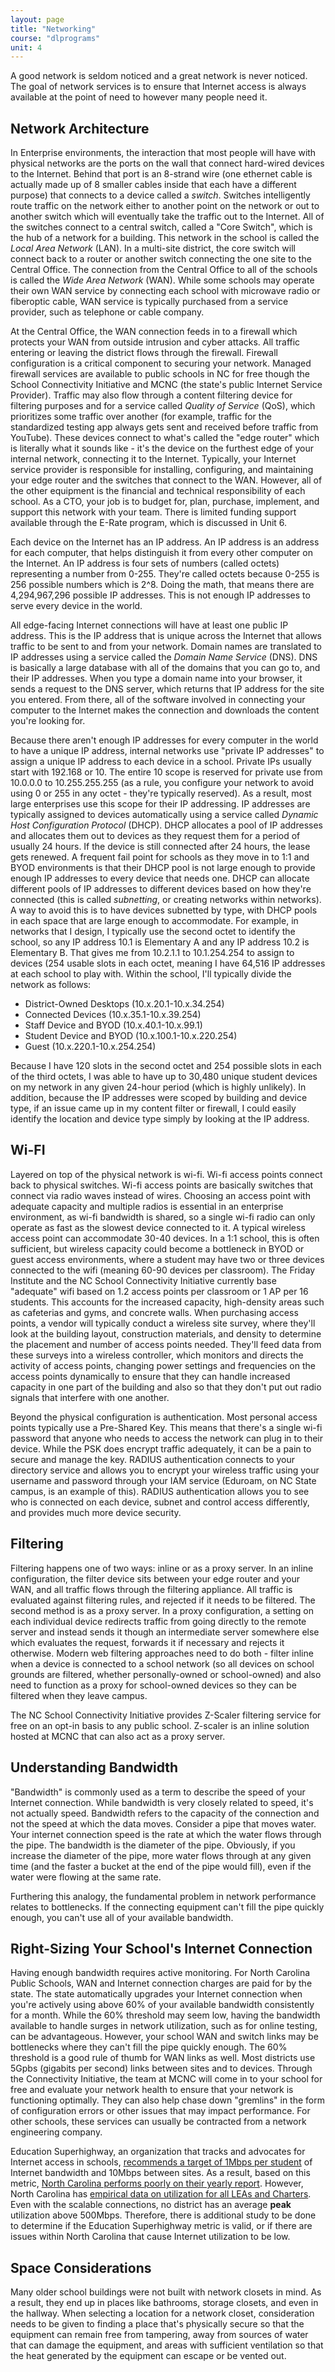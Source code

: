 ```yaml
---
layout: page
title: "Networking"
course: "dlprograms"
unit: 4
---
```

A good network is seldom noticed and a great network is never noticed. The goal of network services is to ensure that Internet access is always available at the point of need to however many people need it. 

## Network Architecture
In Enterprise environments, the interaction that most people will have with physical networks are the ports on the wall that connect hard-wired devices to the Internet. Behind that port is an 8-strand wire (one ethernet cable is actually made up of 8 smaller cables inside that each have a different purpose) that connects to a device called a _switch_. Switches intelligently route traffic on the network either to another point on the network or out to another switch which will eventually take the traffic out to the Internet. All of the switches connect to a central switch, called a "Core Switch", which is the hub of a network for a building. This network in the school is called the _Local Area Network_ (LAN). In a multi-site district, the core switch will connect back to a router or another switch connecting the one site to the Central Office. The connection from the Central Office to all of the schools is called the _Wide Area Network_ (WAN). While some schools may operate their own WAN service by connecting each school with microwave radio or fiberoptic cable, WAN service is typically purchased from a service provider, such as telephone or cable company. 

At the Central Office, the WAN connection feeds in to a firewall which protects your WAN from outside intrusion and cyber attacks. All traffic entering or leaving the district flows through the firewall. Firewall configuration is a critical component to securing your network. Managed firewall services are available to public schools in NC for free though the School Connectivity Initiative and MCNC (the state's public Internet Service Provider). Traffic may also flow through a content filtering device for filtering purposes and for a service called _Quality of Service_ (QoS), which prioritizes some traffic over another (for example, traffic for the standardized testing app always gets sent and received before traffic from YouTube). These devices connect to what's called the "edge router" which is literally what it sounds like - it's the device on the furthest edge of your internal network, connecting it to the Internet. Typically, your Internet service provider is responsible for installing, configuring, and maintaining your edge router and the switches that connect to the WAN. However, all of the other equipment is the financial and technical responsibility of each school. As a CTO, your job is to budget for, plan, purchase, implement, and support this network with your team. There is limited funding support available through the E-Rate program, which is discussed in Unit 6. 

Each device on the Internet has an IP address. An IP address is an address for each computer, that helps distinguish it from every other computer on the Internet. An IP address is four sets of numbers (called octets) representing a number from 0-255. They're called octets because 0-255 is 256 possible numbers which is 2^8. Doing the math, that means there are 4,294,967,296 possible IP addresses. This is not enough IP addresses to serve every device in the world. 

All edge-facing Internet connections will have at least one public IP address. This is the IP address that is unique across the Internet that allows traffic to be sent to and from your network. Domain names are translated to IP addresses using a service called the _Domain Name Service_ (DNS). DNS is basically a large database with all of the domains that you can go to, and their IP addresses. When you type a domain name into your browser, it sends a request to the DNS server, which returns that IP address for the site you entered. From there, all of the software involved in connecting your computer to the Internet makes the connection and downloads the content you're looking for.

Because there aren't enough IP addresses for every computer in the world to have a unique IP address, internal networks use "private IP addresses" to assign a unique IP address to each device in a school. Private IPs usually start with 192.168 or 10. The entire 10 scope is reserved for private use from 10.0.0.0 to 10.255.255.255 (as a rule, you configure your network to avoid using 0 or 255 in any octet - they're typically reserved). As a result, most large enterprises use this scope for their IP addressing. IP addresses are typically assigned to devices automatically using a service called _Dynamic Host Configuration Protocol_ (DHCP). DHCP allocates a pool of IP addresses and allocates them out to devices as they request them for a period of usually 24 hours. If the device is still connected after 24 hours, the lease gets renewed. A frequent fail point for schools as they move in to 1:1 and BYOD environments is that their DHCP pool is not large enough to provide enough IP addresses to every device that needs one. DHCP can allocate different pools of IP addresses to different devices based on how they're connected (this is called _subnetting_, or creating networks within networks). A way to avoid this is to have devices subnetted by type, with DHCP pools in each space that are large enough to accommodate. For example, in networks that I design, I typically use the second octet to identify the school, so any IP address 10.1 is Elementary A and any IP address 10.2 is Elementary B. That gives me from 10.2.1.1 to 10.1.254.254 to assign to devices (254 usable slots in each octet, meaning I have 64,516 IP addresses at each school to play with. Within the school, I'll typically divide the network as follows:
* District-Owned Desktops (10.x.20.1-10.x.34.254)
* Connected Devices (10.x.35.1-10.x.39.254)
* Staff Device and BYOD (10.x.40.1-10.x.99.1)
* Student Device and BYOD (10.x.100.1-10.x.220.254)
* Guest (10.x.220.1-10.x.254.254) 

Because I have 120 slots in the second octet and 254 possible slots in each of the third octets, I was able to have up to 30,480 unique student devices on my network in any given 24-hour period (which is highly unlikely). In addition, because the IP addresses were scoped by building and device type, if an issue came up in my content filter or firewall, I could easily identify the location and device type simply by looking at the IP address.

## Wi-FI
Layered on top of the physical network is wi-fi. Wi-fi access points connect back to physical switches. Wi-fi access points are basically switches that connect via radio waves instead of wires. Choosing an access point with adequate capacity and multiple radios is essential in an enterprise environment, as wi-fi bandwidth is shared, so a single wi-fi radio can only operate as fast as the slowest device connected to it. A typical wireless access point can accommodate 30-40 devices. In a 1:1 school, this is often sufficient, but wireless capacity could become a bottleneck in BYOD or guest access environments, where a student may have two or three devices connected to the wifi (meaning 60-90 devices per classroom). The Friday Institute and the NC School Connectivity Initiative currently base "adequate" wifi based on 1.2 access points per classroom or 1 AP per 16 students. This accounts for the increased capacity, high-density areas such as cafeterias and gyms, and concrete walls. When purchasing access points, a vendor will typically conduct a wireless site survey, where they'll look at the building layout, construction materials, and density to determine the placement and number of access points needed. They'll feed data from these surveys into a wireless controller, which monitors and directs the activity of access points, changing power settings and frequencies on the access points dynamically to ensure that they can handle increased capacity in one part of the building and also so that they don't put out radio signals that interfere with one another. 

Beyond the physical configuration is authentication. Most personal access points typically use a Pre-Shared Key. This means that there's a single wi-fi password that anyone who needs to access the network can plug in to their device. While the PSK does encrypt traffic adequately, it can be a pain to secure and manage the key. RADIUS authentication connects to your directory service and allows you to encrypt your wireless traffic using your username and password through your IAM service (Eduroam, on NC State campus, is an example of this). RADIUS authentication allows you to see who is connected on each device, subnet and control access differently, and provides much more device security. 

## Filtering
Filtering happens one of two ways: inline or as a proxy server. In an inline configuration, the filter device sits between your edge router and your WAN, and all traffic flows through the filtering appliance. All traffic is evaluated against filtering rules, and rejected if it needs to be filtered. The second method is as a proxy server. In a proxy configuration, a setting on each individual device redirects traffic from going directly to the remote server and instead sends it though an intermediate server somewhere else which evaluates the request, forwards it if necessary and rejects it otherwise. Modern web filtering approaches need to do both - filter inline when a device is connected to a school network (so all devices on school grounds are filtered, whether personally-owned or school-owned) and also need to function as a proxy for school-owned devices so they can be filtered when they leave campus.

The NC School Connectivity Initiative provides Z-Scaler filtering service for free on an opt-in basis to any public school. Z-scaler is an inline solution hosted at MCNC that can also act as a proxy server. 

## Understanding Bandwidth
"Bandwidth" is commonly used as a term to describe the speed of your Internet connection. While bandwidth is very closely related to speed, it's not actually speed. Bandwidth refers to the capacity of the connection and not the speed at which the data moves. Consider a pipe that moves water. Your internet connection speed is the rate at which the water flows through the pipe. The bandwidth is the diameter of the pipe. Obviously, if you increase the diameter of the pipe, more water flows through at any given time (and the faster a bucket at the end of the pipe would fill), even if the water were flowing at the same rate. 

Furthering this analogy, the fundamental problem in network performance relates to bottlenecks. If the connecting equipment can't fill the pipe quickly enough, you can't use all of your available bandwidth. 

## Right-Sizing Your School's Internet Connection
Having enough bandwidth requires active monitoring. For North Carolina Public Schools, WAN and Internet connection charges are paid for by the state. The state automatically upgrades your Internet connection when you're actively using above 60% of your available bandwidth consistently for a month. While the 60% threshold may seem low, having the bandwidth available to handle surges in network utilization, such as for online testing, can be advantageous. However, your school WAN and switch links may be bottlenecks where they can't fill the pipe quickly enough. The 60% threshold is a good rule of thumb for WAN links as well. Most districts use 5Gpbs (gigabits per second) links between sites and to devices. Through the Connectivity Initiative, the team at MCNC will come in to your school for free and evaluate your network health to ensure that your network is functioning optimally. They can also help chase down "gremlins" in the form of configuration errors or other issues that may impact performance. For other schools, these services can usually be contracted from a network engineering company. 

Education Superhighway, an organization that tracks and advocates for Internet access in schools, [recommends a target of 1Mbps per student][1] of Internet bandwidth and 10Mbps between sites. As a result, based on this metric, [North Carolina performs poorly on their yearly report][2]. However, North Carolina has [empirical data on utilization for all LEAs and Charters][3]. Even with the scalable connections, no district has an average **peak** utilization above 500Mbps. Therefore, there is additional study to be done to determine if the Education Superhighway metric is valid, or if there are issues within North Carolina that cause Internet utilization to be low.  

## Space Considerations
Many older school buildings were not built with network closets in mind. As a result, they end up in places like bathrooms, storage closets, and even in the hallway. When selecting a location for a network closet, consideration needs to be given to finding a place that's physically secure so that the equipment can remain free from tampering, away from sources of water that can damage the equipment, and areas with sufficient ventilation so that the heat generated by the equipment can escape or be vented out. 

[1]:	https://www.educationsuperhighway.org/upgrade/types-of-fiber-services/k-12-bandwidth-goals/
[2]:	https://stateofthestates.educationsuperhighway.org/?postalCd=NC#state
[3]:	https://www2.mcnc.org/ncren/portal/reporting/ncren_utilization_map